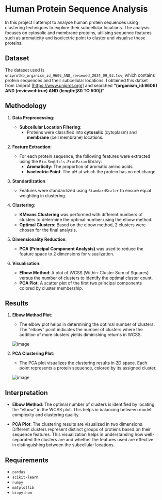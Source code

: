 # Human Protein Sequence Analysis

In this project I attempt to analyse human protein sequences using clustering techniques to explore their subcellular locations. The analysis focuses on cytosolic and membrane proteins, utilising sequence features such as aromaticity and isoelectric point to cluster and visualise these proteins.

## Dataset

The dataset used is `uniprotkb_organism_id_9606_AND_reviewed_2024_09_03.tsv`, which contains protein sequences and their subcellular locations. I obtained this datset from Uniprot [https://www.uniprot.org/] and searched **"(organism_id:9606) AND (reviewed:true) AND (length:[80 TO 500])"**

## Methodology

1. **Data Preprocessing**:
   - **Subcellular Location Filtering**:
     - Proteins were classified into **cytosolic** (cytoplasm) and **membrane** (cell membrane) locations.
   
2. **Feature Extraction**:
   - For each protein sequence, the following features were extracted using the `Bio.SeqUtils.ProtParam` library:
     - **Aromaticity**: The proportion of aromatic amino acids.
     - **Isoelectric Point**: The pH at which the protein has no net charge.

3. **Standardization**:
   - Features were standardized using `StandardScaler` to ensure equal weighting in clustering.

4. **Clustering**:
   - **KMeans Clustering** was performed with different numbers of clusters to determine the optimal number using the elbow method.
   - **Optimal Clusters**: Based on the elbow method, 2 clusters were chosen for the final analysis.

5. **Dimensionality Reduction**:
   - **PCA (Principal Component Analysis)** was used to reduce the feature space to 2 dimensions for visualization.

6. **Visualisation**:
   - **Elbow Method**: A plot of WCSS (Within-Cluster Sum of Squares) versus the number of clusters to identify the optimal cluster count.
   - **PCA Plot**: A scatter plot of the first two principal components colored by cluster membership.

## Results

1. **Elbow Method Plot**:
   - The elbow plot helps in determining the optimal number of clusters. The "elbow" point indicates the number of clusters where the addition of more clusters yields diminishing returns in WCSS.

   ![image](https://github.com/user-attachments/assets/8863fa49-af00-4d0e-b745-ee798d7f788f)


2. **PCA Clustering Plot**:
   - The PCA plot visualizes the clustering results in 2D space. Each point represents a protein sequence, colored by its assigned cluster.

   ![image](https://github.com/user-attachments/assets/6e13e8dd-2d51-4042-8627-86f8f0b296fb)


## Interpretation

- **Elbow Method**: The optimal number of clusters is identified by locating the "elbow" in the WCSS plot. This helps in balancing between model complexity and clustering quality.
  
- **PCA Plot**: The clustering results are visualized in two dimensions. Different clusters represent distinct groups of proteins based on their sequence features. This visualization helps in understanding how well-separated the clusters are and whether the features used are effective in distinguishing between the subcellular locations.


## Requirements

- `pandas`
- `scikit-learn`
- `numpy`
- `matplotlib`
- `biopython`


 
